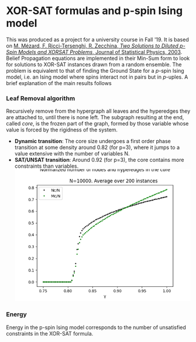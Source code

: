 # XOR-SAT formulas and p-spin Ising model
This was produced as a project for a university course in Fall '19. 
It is based on [M. Mézard, F. Ricci-Tersenghi, R. Zecchina, *Two Solutions to Diluted p-Spin Models
and XORSAT Problems*, Journal of Statistical Physics, 2003](http://chimera.roma1.infn.it/FEDERICO/Publications_files/2003_JSP_111_505.pdf).
Belief Propagation equations are implemented in their Min-Sum form to look for solutions to XOR-SAT instances drawn from a random ensemble. The problem is equivalent to that of finding the Ground State for a $p$-spin Ising model, i.e. an Ising model where spins interact not in pairs but in $p$-uples.
A brief explanation of the main results follows

### Leaf Removal algorithm
 Recursively remove from the hypergraph all leaves and the hyperedges they are attached to, until there is none left. The subgraph resulting at the end, called *core*, is the frozen part of the graph, formed by those variable whose value is forced by the rigidness of the system.
 - **Dynamic transition**: The core size undergoes a first order phase transition at some density around 0.82 (for p=3), where it jumps to a value extensive with the number of variables N. 
 - **SAT/UNSAT transition**: Around 0.92 (for p=3),  the core contains more constraints than variables.
 ![core](https://github.com/stecrotti/xorsat/blob/master/images/core.png?raw=true "core")
 
 ### Energy
 Energy in the p-spin Ising model corresponds to the number of unsatisfied constraints in the XOR-SAT formula. 
 


<!--stackedit_data:
eyJoaXN0b3J5IjpbLTY2MTM3Mjk1NCwtMjA5Njc4OTIyMCwxMD
U5ODkyOTUwLDIwODM2NzQ5MywxMDI1ODU1NzM1XX0=
-->